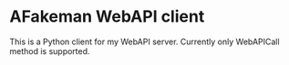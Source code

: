 AFakeman WebAPI client
=======================

This is a Python client for my WebAPI server.
Currently only WebAPICall method is supported.